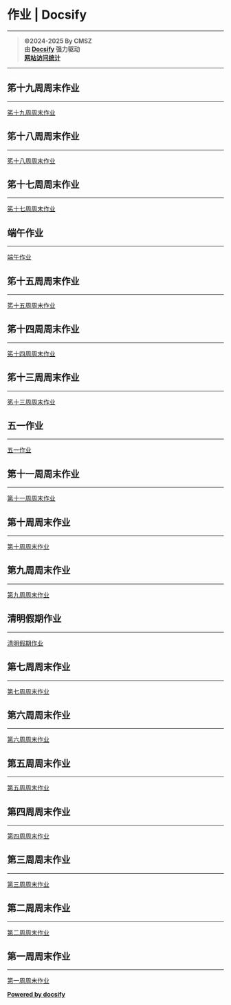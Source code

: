 ﻿<h1>作业 | Docsify</h1>

---

> **©2024-2025 By CMSZ**  
> **由 [Docsify](https://docsify.js.org/) 强力驱动**  
> [**网站访问统计**](https://umami.acmsz.top/share/9PRtp5s5D0AqW9Hz/hw.acmsz.top)

---

## 笫十九周周末作业

---

[笫十九周周末作业](../hw_G8S2/19.md ":include")

## 笫十八周周末作业

---

[笫十八周周末作业](../hw_G8S2/18.md ":include")

## 笫十七周周末作业

---

[笫十七周周末作业](../hw_G8S2/17.md ":include")

## 端午作业

---

[端午作业](../hw_G8S2/16.md ":include")

## 笫十五周周末作业

---

[笫十五周周末作业](../hw_G8S2/15.md ":include")

## 笫十四周周末作业

---

[笫十四周周末作业](../hw_G8S2/14.md ":include")

## 笫十三周周末作业

---

[笫十三周周末作业](../hw_G8S2/13.md ":include")

## 五一作业

---

[五一作业](../hw_G8S2/12.md ":include")

## 第十一周周末作业

---

[第十一周周末作业](../hw_G8S2/11.md ":include")

## 第十周周末作业

---

[第十周周末作业](../hw_G8S2/10.md ":include")

## 第九周周末作业

---

[第九周周末作业](../hw_G8S2/9.md ":include")

## 清明假期作业

---

[清明假期作业](../hw_G8S2/8.md ":include")

## 第七周周末作业

---

[第七周周末作业](../hw_G8S2/7.md ":include")

## 第六周周末作业

---

[第六周周末作业](../hw_G8S2/6.md ":include")

## 第五周周末作业

---

[第五周周末作业](../hw_G8S2/5.md ":include")

## 第四周周末作业

---

[第四周周末作业](../hw_G8S2/4.md ":include")

## 第三周周末作业

---

[第三周周末作业](../hw_G8S2/3.md ":include")

## 第二周周末作业

---

[第二周周末作业](../hw_G8S2/2.md ":include")

## 第一周周末作业

---

[第一周周末作业](../hw_G8S2/1.md ":include")

[**Powered by docsify**](https://docsify.js.org)
